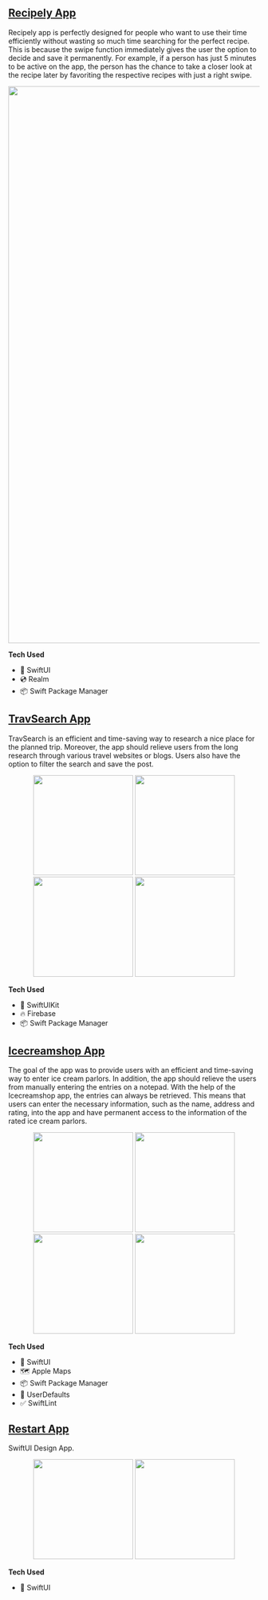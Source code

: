 ## [Recipely App](https://github.com/zulfiye43/Recipely-App)
Recipely app is perfectly designed for people who want to use their time efficiently without wasting so much time searching for the perfect recipe. 
This is because the swipe function immediately gives the user the option to decide and save it permanently. 
For example, if a person has just 5 minutes to be active on the app, the person has the chance to take a closer look at the recipe later by favoriting the respective recipes with just a right swipe.


<p align="center">
<img width="1114" alt="card1" src="https://github.com/tammam9/My-Github-Portfolio/assets/142019629/f1f6aba0-8c54-4b00-aa98-1b04c6c08acb.png" width="200"/>
</p>

**Tech Used**
- 🎨 SwiftUI
- 💿 Realm
- 📦 Swift Package Manager

## [TravSearch App](https://github.com/zulfiye43/TravSearch)
TravSearch is an efficient and time-saving way to research a nice place for the planned trip. Moreover, the app should relieve users from the long research through various travel websites or blogs. Users also have the option to filter the search and save the post.

<p align="center">
<img src="https://user-images.githubusercontent.com/49038239/234130527-49d90c9d-aee7-4fb9-8dcc-8a47f66652cb.png" width="200"/>
<img src="https://user-images.githubusercontent.com/49038239/234130613-16725ed7-c187-4f83-8809-23695a675145.png" width="200"/>
<img src="https://user-images.githubusercontent.com/49038239/234130631-e4fa0160-7d91-4210-bc24-c5e5bd0519ff.png" width="200"/>
<img src="https://user-images.githubusercontent.com/49038239/234130686-630b8592-088b-4072-a81d-bbffad3aa379.png" width="200"/>
</p>

**Tech Used**
- 🎨 SwiftUIKit
- 🔥 Firebase
- 📦 Swift Package Manager

## [Icecreamshop App](https://github.com/zulfiye43/Icecreamshop)
The goal of the app was to provide users with an efficient and time-saving way to enter ice cream parlors. In addition, the app should relieve the users from manually entering the entries on a notepad. With the help of the Icecreamshop app, the entries can always be retrieved. This means that users can enter the necessary information, such as the name, address and rating, into the app and have permanent access to the information of the rated ice cream parlors.

<p align="center">
<img src="https://user-images.githubusercontent.com/49038239/234133738-ced9cf65-433c-4d89-9c30-6a697c6a5cbc.png" width="200"/>
<img src="https://user-images.githubusercontent.com/49038239/234133741-2709d925-e684-46f6-8a5a-f934dd06e6ea.png" width="200"/>
<img src="https://user-images.githubusercontent.com/49038239/234134374-d8b59d45-704f-4d1c-87e4-3b46330ad14d.png" width="200"/>
<img src="https://user-images.githubusercontent.com/49038239/234133742-241caabc-b3f0-41ac-adbe-0fb3728a46f3.png" width="200"/>
</p>

**Tech Used**
- 🎨 SwiftUI
- 🗺️ Apple Maps
- 📦 Swift Package Manager
- 📱 UserDefaults
- ✅ SwiftLint


## [Restart App](https://github.com/zulfiye43/Restart-App)
SwiftUI Design App.

<p align="center">
<img src="https://user-images.githubusercontent.com/49038239/234135786-e1f041af-d079-4a3b-a46e-6989b0d7e05f.png" width="200"/>
<img src="https://user-images.githubusercontent.com/49038239/234135798-13a27825-a0b2-4891-87a8-d305c6fdf3ca.png" width="200"/>
</p>


**Tech Used**
- 🎨 SwiftUI

